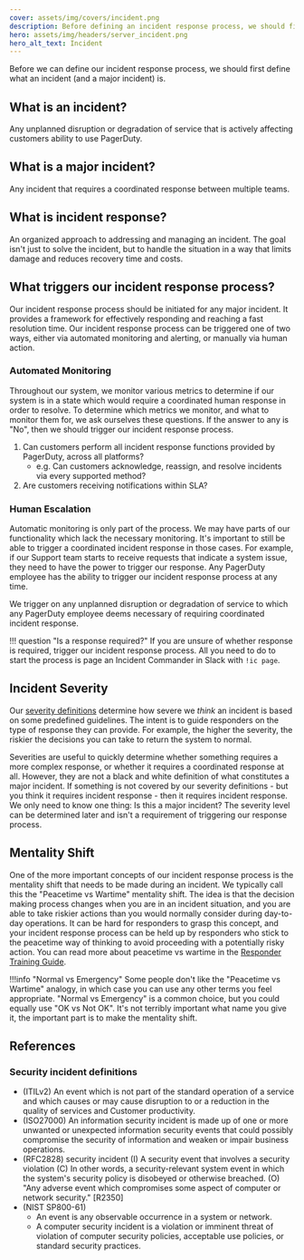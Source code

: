 ```yaml
---
cover: assets/img/covers/incident.png
description: Before defining an incident response process, we should first define what an incident (and a major incident) is, along with how we should trigger the response for such incidents.
hero: assets/img/headers/server_incident.png
hero_alt_text: Incident
---
```

Before we can define our incident response process, we should first define what an incident (and a major incident) is.

## What is an incident?
Any unplanned disruption or degradation of service that is actively affecting customers ability to use PagerDuty.

## What is a major incident?
Any incident that requires a coordinated response between multiple teams.

## What is incident response?
An organized approach to addressing and managing an incident. The goal isn't just to solve the incident, but to handle the situation in a way that limits damage and reduces recovery time and costs.

## What triggers our incident response process?
Our incident response process should be initiated for any major incident. It provides a framework for effectively responding and reaching a fast resolution time. Our incident response process can be triggered one of two ways, either via automated monitoring and alerting, or manually via human action.

### Automated Monitoring
Throughout our system, we monitor various metrics to determine if our system is in a state which would require a coordinated human response in order to resolve. To determine which metrics we monitor, and what to monitor them for, we ask ourselves these questions. If the answer to any is "No", then we should trigger our incident response process.

1. Can customers perform all incident response functions provided by PagerDuty, across all platforms?
    * e.g. Can customers acknowledge, reassign, and resolve incidents via every supported method?
1. Are customers receiving notifications within SLA?

### Human Escalation
Automatic monitoring is only part of the process. We may have parts of our functionality which lack the necessary monitoring. It's important to still be able to trigger a coordinated incident response in those cases. For example, if our Support team starts to receive requests that indicate a system issue, they need to have the power to trigger our response. Any PagerDuty employee has the ability to trigger our incident response process at any time.

We trigger on any unplanned disruption or degradation of service to which any PagerDuty employee deems necessary of requiring coordinated incident response.

!!! question "Is a response required?"
    If you are unsure of whether response is required, trigger our incident response process. All you need to do to start the process is page an Incident Commander in Slack with `!ic page`.

## Incident Severity
Our [severity definitions](../before/severity_levels.md) determine how severe we _think_ an incident is based on some predefined guidelines. The intent is to guide responders on the type of response they can provide. For example, the higher the severity, the riskier the decisions you can take to return the system to normal.

Severities are useful to quickly determine whether something requires a more complex response, or whether it requires a coordinated response at all. However, they are not a black and white definition of what constitutes a major incident. If something is not covered by our severity definitions - but you think it requires incident response - then it requires incident response. We only need to know one thing: Is this a major incident? The severity level can be determined later and isn't a requirement of triggering our response process.

## Mentality Shift
One of the more important concepts of our incident response process is the mentality shift that needs to be made during an incident. We typically call this the "Peacetime vs Wartime" mentality shift. The idea is that the decision making process changes when you are in an incident situation, and you are able to take riskier actions than you would normally consider during day-to-day operations. It can be hard for responders to grasp this concept, and your incident response process can be held up by responders who stick to the peacetime way of thinking to avoid proceeding with a potentially risky action. You can read more about peacetime vs wartime in the [Responder Training Guide](../training/subject_matter_expert.md#wartime-vs-peacetime).

!!!info "Normal vs Emergency"
    Some people don't like the "Peacetime vs Wartime" analogy, in which case you can use any other terms you feel appropriate. "Normal vs Emergency" is a common choice, but you could equally use "OK vs Not OK". It's not terribly important what name you give it, the important part is to make the mentality shift.

## References

### Security incident definitions

* (ITILv2)  An event which is not part of the standard operation of a service and which causes or may cause disruption to or a reduction in the quality of services and Customer productivity.
* (ISO27000) An information security incident is made up of one or more unwanted or unexpected information security events that could possibly compromise the security of information and weaken or impair business operations.
* (RFC2828) security incident
    (I) A security event that involves a security violation
    (C) In other words, a security-relevant system event in which the system's security policy is disobeyed or otherwise breached.
    (O) "Any adverse event which compromises some aspect of computer or network security." [R2350]
* (NIST SP800-61)
    * An event is any observable occurrence in a system or network.
    * A computer security incident is a violation or imminent threat of violation of computer security policies, acceptable use policies, or standard security practices.
